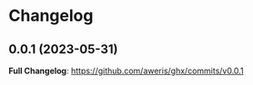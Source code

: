 # Changelog

## 0.0.1 (2023-05-31)

**Full Changelog**: https://github.com/aweris/ghx/commits/v0.0.1
